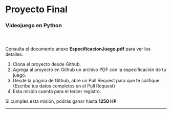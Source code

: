 # Proyecto Final
### Videojuego en Python

#### &nbsp;

Consulta el documento anexo **EspecificacionJuego.pdf** para ver los detalles.


1. Clona el proyecto desde Github.
2. Agrega al proyecto en Github un archivo PDF con la especificación de tu juego.
3. Desde la página de Github, abre un Pull Request para que te califique. (Escribe tus datos completos en el Pull Request)
4. Esta misión cuenta para el tercer registro.

Si cumples esta misión, podrás ganar hasta **1250 HP**.

***
